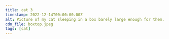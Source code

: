 ```yaml
---
title: cat 3
timestamp: 2022-12-14T00:00:00.00Z
alt: Picture of my cat sleeping in a box barely large enough for them. Their head is resting on one edge of the box.
cdn_file: boxtop.jpeg
tags: [cat]
---
```

